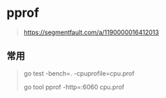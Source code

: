 # pprof

> https://segmentfault.com/a/1190000016412013

## 常用

> go test -bench=. -cpuprofile=cpu.prof
>
> go tool pprof -http=:6060 cpu.prof



